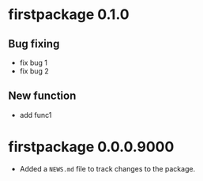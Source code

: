 # firstpackage 0.1.0

## Bug fixing
* fix bug 1
* fix bug 2

## New function
* add func1

# firstpackage 0.0.0.9000

* Added a `NEWS.md` file to track changes to the package.
